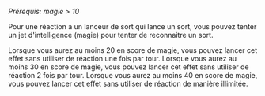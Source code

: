 *Prérequis: magie > 10*

Pour une réaction à un lanceur de sort qui lance un sort, vous pouvez tenter un jet d'intelligence (magie) pour tenter de reconnaitre un sort.

Lorsque vous aurez au moins 20 en score de  magie, vous pouvez lancer cet effet  sans utiliser de réaction une fois par tour.
Lorsque vous aurez au moins 30 en score de  magie, vous pouvez lancer cet effet  sans utiliser de réaction 2 fois par tour.
Lorsque vous aurez au moins 40 en score de  magie, vous pouvez lancer cet effet  sans utiliser de réaction de manière illimitée.
